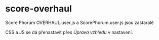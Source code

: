 # score-overhaul
Score Phorum OVERHAUL.user.js a ScorePhorum.user.js jsou zastaralé

CSS a JS se dá přenastavit přes *Úprava vzhledu* v nastavení.
